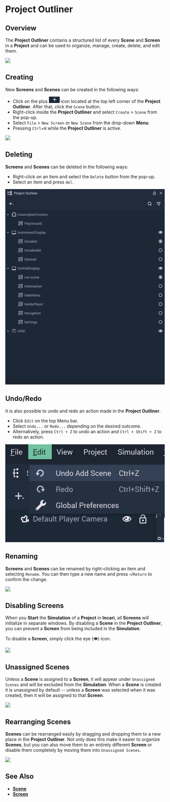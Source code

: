 # Project Outliner

## Overview

The **Project Outliner** contains a structured list of every **Scene** and **Screen** in a **Project** and can be used to organize, manage, create, delete, and edit them.

![](../.gitbook/assets/project-outliner\_20222.png)

## Creating

New **Screens** and **Scenes** can be created in the following ways:

* Click on the plus ![](<../.gitbook/assets/plusIcon (4) (4) (4) (4) (4) (4) (4) (4) (1) (1) (1) (2) (4).PNG>) icon located at the top left corner of the **Project Outliner**. After that, click the `Scene` button.
* Right-click inside the **Project Outliner** and select `Create` > `Scene` from the pop-up.
* Select `File` > `New Screen` or `New Scene` from the drop-down **Menu**.
* Pressing `Ctrl`+`N` while the **Project Outliner** is active.

![](../.gitbook/assets/right-click-scene\_20222.png)

## Deleting

**Screens** and **Scenes** can be deleted in the following ways:

* Right-click on an item and select the `Delete` button from the pop-up.
* Select an item and press `del`.

![](../.gitbook/assets/delete-scene-screen.gif)

## Undo/Redo

It is also possible to undo and redo an action made in the **Project Outliner**.

* Click `Edit` on the top Menu bar.
* Select `Undo...` or `Redo...` depending on the desired outcome.
* Alternatively, press `Ctrl + Z` to undo an action and `Ctrl + Shift + Z` to redo an action. 

![](../.gitbook/assets/projectoutlinerundoredo.png)

## Renaming

**Screens** and **Scenes** can be renamed by right-clicking an item and selecting `Rename`. You can then type a new name and press **`⏎`**/`Return` to confirm the change.

![](../.gitbook/assets/rename-scene\_20222.gif)

## Disabling Screens

When you **Start** the **Simulation** of a **Project** in **Incari**, all **Screens** will initialize in separate windows. By disabling a **Scene** in the **Project Outliner**, you can prevent a **Screen** from being included in the **Simulation**.

To disable a **Screen**, simply click the eye (👁) icon.

![](../.gitbook/assets/disable-screen\_20222.gif)

## Unassigned Scenes

Unless a **Scene** is assigned to a **Screen**, it will appear under `Unassigned Scenes` and will be excluded from the **Simulation**. When a **Scene** is created it is unassigned by default -- unless a **Screen** was selected when it was created, then it will be assigned to that **Screen**.

![](../.gitbook/assets/unassigned-screen\_20222.gif)

## Rearranging Scenes

**Scenes** can be rearranged easily by dragging and dropping them to a new place in the **Project Outliner**. Not only does this make it easier to organize **Scenes**, but you can also move them to an entirely different **Screen** or disable them completely by moving them into `Unassigned Scenes`.

![](../.gitbook/assets/rearranging-scene\_20222.gif)

## See Also

* [**Scene**](../objects-and-types/project-objects/scene.md)
* [**Screen**](../objects-and-types/project-objects/screen.md)
